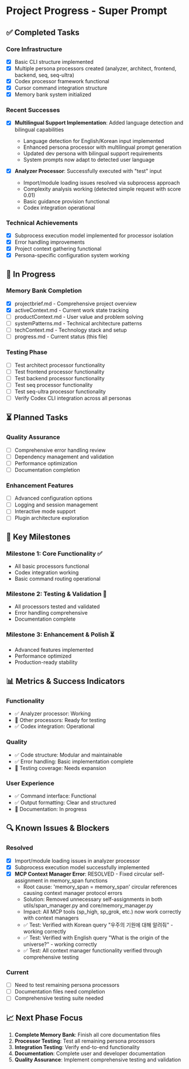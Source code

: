 # Project Progress - Super Prompt

## ✅ Completed Tasks

### Core Infrastructure

- [x] Basic CLI structure implemented
- [x] Multiple persona processors created (analyzer, architect, frontend,
      backend, seq, seq-ultra)
- [x] Codex processor framework functional
- [x] Cursor command integration structure
- [x] Memory bank system initialized

### Recent Successes

- [x] **Multilingual Support Implementation**: Added language detection and bilingual capabilities
  - Language detection for English/Korean input implemented
  - Enhanced persona processor with multilingual prompt generation
  - Updated dev persona with bilingual support requirements
  - System prompts now adapt to detected user language

- [x] **Analyzer Processor**: Successfully executed with "test" input
  - Import/module loading issues resolved via subprocess approach
  - Complexity analysis working (detected simple request with score 0.01)
  - Basic guidance provision functional
  - Codex integration operational

### Technical Achievements

- [x] Subprocess execution model implemented for processor isolation
- [x] Error handling improvements
- [x] Project context gathering functional
- [x] Persona-specific configuration system working

## 🔄 In Progress

### Memory Bank Completion

- [x] projectbrief.md - Comprehensive project overview
- [x] activeContext.md - Current work state tracking
- [ ] productContext.md - User value and problem solving
- [ ] systemPatterns.md - Technical architecture patterns
- [ ] techContext.md - Technology stack and setup
- [ ] progress.md - Current status (this file)

### Testing Phase

- [ ] Test architect processor functionality
- [ ] Test frontend processor functionality
- [ ] Test backend processor functionality
- [ ] Test seq processor functionality
- [ ] Test seq-ultra processor functionality
- [ ] Verify Codex CLI integration across all personas

## ⏳ Planned Tasks

### Quality Assurance

- [ ] Comprehensive error handling review
- [ ] Dependency management and validation
- [ ] Performance optimization
- [ ] Documentation completion

### Enhancement Features

- [ ] Advanced configuration options
- [ ] Logging and session management
- [ ] Interactive mode support
- [ ] Plugin architecture exploration

## 🎯 Key Milestones

### Milestone 1: Core Functionality ✅

- All basic processors functional
- Codex integration working
- Basic command routing operational

### Milestone 2: Testing & Validation 🔄

- All processors tested and validated
- Error handling comprehensive
- Documentation complete

### Milestone 3: Enhancement & Polish ⏳

- Advanced features implemented
- Performance optimized
- Production-ready stability

## 📊 Metrics & Success Indicators

### Functionality

- ✅ Analyzer processor: Working
- 🔄 Other processors: Ready for testing
- ✅ Codex integration: Operational

### Quality

- ✅ Code structure: Modular and maintainable
- ✅ Error handling: Basic implementation complete
- 🔄 Testing coverage: Needs expansion

### User Experience

- ✅ Command interface: Functional
- ✅ Output formatting: Clear and structured
- 🔄 Documentation: In progress

## 🔍 Known Issues & Blockers

### Resolved

- [x] Import/module loading issues in analyzer processor
- [x] Subprocess execution model successfully implemented
- [x] **MCP Context Manager Error**: RESOLVED - Fixed circular self-assignment in memory_span functions
  - Root cause: 'memory_span = memory_span' circular references causing context manager protocol errors
  - Solution: Removed unnecessary self-assignments in both utils/span_manager.py and core/memory_manager.py
  - Impact: All MCP tools (sp_high, sp_grok, etc.) now work correctly with context managers
  - ✅ Test: Verified with Korean query "우주의 기원에 대해 알려줘" - working correctly
  - ✅ Test: Verified with English query "What is the origin of the universe?" - working correctly
  - ✅ Test: All context manager functionality verified through comprehensive testing

### Current

- [ ] Need to test remaining persona processors
- [ ] Documentation files need completion
- [ ] Comprehensive testing suite needed

## 📈 Next Phase Focus

1. **Complete Memory Bank**: Finish all core documentation files
2. **Processor Testing**: Test all remaining persona processors
3. **Integration Testing**: Verify end-to-end functionality
4. **Documentation**: Complete user and developer documentation
5. **Quality Assurance**: Implement comprehensive testing and validation
